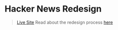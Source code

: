 # Hacker News Redesign

> [Live Site](https://jubilatedpanda007.github.io/hacker-news-redesign/)
> Read about the redesign process [here](https://jubilatedpanda007.github.io/hn-redesign/)

